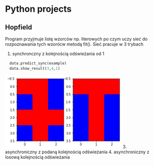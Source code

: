 # Python projects

## Hopfield
Program przyjmuje listę wzorców np. literowych po czym uczy sieć do rozpoznawania tych wzorócw metodą fit().
Sieć pracuje w 3 trybach
  1. synchronczny z kolejnością odświeżania od 1
  ```python
    data.predict_sync(example)
    data.show_result(3,4,1)
  ```
  ![Screenshot](download.png)
  3. asynchroniczny z podaną kolejnością odświeżania
  4. asynchroniczny z losową kolejnością odświeżania
